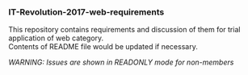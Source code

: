 ### IT-Revolution-2017-web-requirements

This repository contains requirements and discussion of them for trial application of web category.  
Contents of README file would be updated if necessary.

*WARNING: Issues are shown in READONLY mode for non-members*
